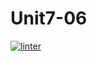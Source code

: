 # Unit7-06
[![linter](https://github.com/Rober-Smith/Unit7-06/workflows/linter/badge.svg)](https://github.com/marketplace/actions/super-linter)
